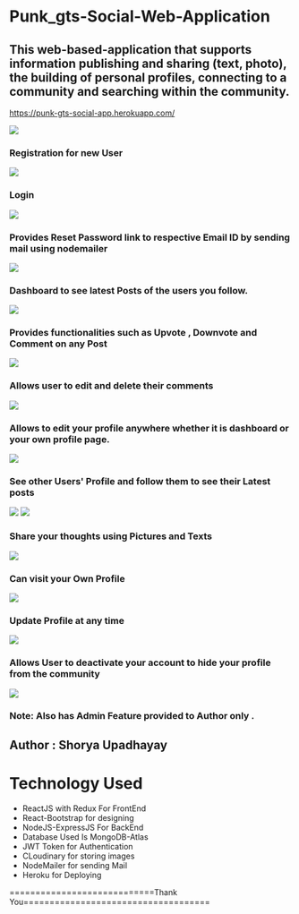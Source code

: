 # Punk_gts-Social-Web-Application

## This web-based-application that supports information publishing and sharing (text, photo), the building of personal profiles, connecting to a community and searching within the community.

https://punk-gts-social-app.herokuapp.com/

<img src="images/Landing.PNG"  />

### Registration for new User

<img src="images/Register.PNG">

### Login

<img src="images/LoginMobile.PNG"  />

### Provides Reset Password link to respective Email ID by sending mail using nodemailer

<img src="images/forgotPassword.PNG"  />
  
### Dashboard to see latest Posts of the users you follow.

<img src="images/HomePage.PNG"  />

### Provides functionalities such as Upvote , Downvote and Comment on any Post

<img src="images/Comment.png">

### Allows user to edit and delete their comments

<img src="images/EditComment.PNG">

### Allows to edit your profile anywhere whether it is dashboard or your own profile page.

<img src="images/EditPost.PNG">

### See other Users' Profile and follow them to see their Latest posts

<img src="images/addFriends.PNG"  />

<img src="images/FindFriends.PNG">

### Share your thoughts using Pictures and Texts

<img src="images/NewPost.PNG"  />

### Can visit your Own Profile

 <img src="images/Profile.PNG"  />
 
###  Update Profile at any time 
 <img src="images/editProfile.PNG"  />
 
### Allows User to deactivate your account to hide your profile from the community

<img src="images/DeactivateAccount.PNG">

### Note: Also has Admin Feature provided to Author only .

## Author : Shorya Upadhayay

# Technology Used

- ReactJS with Redux For FrontEnd
- React-Bootstrap for designing
- NodeJS-ExpressJS For BackEnd
- Database Used Is MongoDB-Atlas
- JWT Token for Authentication
- CLoudinary for storing images
- NodeMailer for sending Mail
- Heroku for Deploying

============================Thank You====================================

